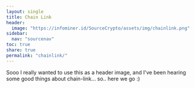 ```yaml
---
layout: single
title: Chain Link
header: 
  image: "https://infominer.id/SourceCrypto/assets/img/chainlink.png"
sidebar:
  nav: "sourcenav" 
toc: true
share: true
permalink: "chainlink/"
---
```


Sooo I really wanted to use this as a header image, and I've been hearing some good things about chain-link... so.. here we go :)